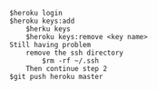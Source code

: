 
    $heroku login
    $heroku keys:add
        $herku keys
        $heroku keys:remove <key name>
    Still having problem
        remove the ssh directory
            $rm -rf ~/.ssh
        Then continue step 2
    $git push heroku master 
